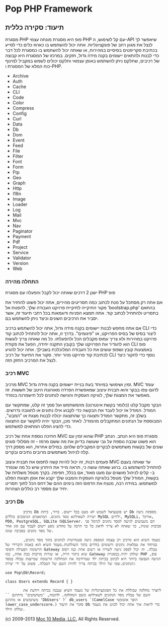 Pop PHP Framework
=================

תיעוד: סקירה כללית
------------------

מסגרת PHP פופ היא מסגרת מונחה עצמי PHP עם קל לשימוש, ה-API שיאפשר לך
לנצל את מגוון רחב של פונקציונליות. אתה יכול להשתמש בו כארגז כלים כדי
לסייע בכתיבת סקריפטים בסיסיים במהירות, או שאתה יכול להשתמש בו כמסגרת לכל
דבר כדי לבנות ולהתאים יישומים בקנה מידה גדול, חזקים. במרכזו של המסגרת
היא קבוצה של רכיבים, שחלקם ניתן להשתמש באופן עצמאי וחלקם יכולים לשמש
במקביל למינוף כוח המלא של המסגרת ו-PHP.

-   Archive
-   Auth
-   Cache
-   CLI
-   Code
-   Color
-   Compress
-   Config
-   Curl
-   Data
-   Db
-   Dom
-   Event
-   Feed
-   File
-   Filter
-   Font
-   Form
-   Ftp
-   Geo
-   Graph
-   Http
-   I18n
-   Image
-   Loader
-   Log
-   Mail
-   Mvc
-   Nav
-   Paginator
-   Payment
-   Pdf
-   Project
-   Service
-   Validator
-   Version
-   Web

### התחלה מהירה

ישנן 2 דרכים שאתה יכול לקבל והפעלה עם מסגרת PHP פופ

אם אתה רק מסתכל על מנת לכתוב כמה תסריטים מהירים, אתה יכול פשוט להחזיר את
מקור התיקייה לתיקיית פרויקט העבודה שלך, להפנות אל 'bootstrap.php' בהתאם
בתסריט ולהתחיל לכתוב קוד. אתה תמצא הפניות ודוגמאות בכל רחבי תיעוד זה,
אשר יסביר את הרכיבים השונים וכיצד ניתן להשתמש בם.

אם אתה מחפש לבנות יישומים בקנה מידה גדול, אתה יכול להשתמש ברכיב CLI כדי
ליצור בסיס של בסיס הפרויקט, או "פיגומים". בדרך זו, אתה יכול להתחיל לכתוב
קוד פרויקט במהירות ולא צריך עמוס מקבלים הכל ולהפעלתו. כל מה שאתה צריך
לעשות הוא להגדיר את הפרויקט שלך בקובץ התקנה יחידה, הפעל את פקודת CLI פופ
באמצעות קובץ ושפופ עושים את כל העבודה המלוכלכת בשבילך. אתה יכול להגיע
לכתיבת קוד פרויקט מהר יותר. סקור את התיעוד על רכיב CLI נוסף כדי לחקור
כיצד לנצל את המרכיב החזק הזה.

### רכיב MVC

מרכיב MVC זמין ושימושי במיוחד בעת בניית יישומים בקנה מידה גדול. MVC עומד
לדגם-צפו בבקר והוא תבנית עיצוב שמאפשרת הפרדה מאורגנת היטב של חששות. זה
מאפשר את המצגת שלך, לוגיקה העסקית והגישה לנתונים לכל תישמרנה בנפרד.

הבקר מקבל קלט (כלומר בקשת אינטרנט) מהמשתמש ועל סמך זה קלט, שמתקשר עם
המודל. המודל אז יכול לעבד את הבקשה כדי לקבוע אילו נתונים או לתגובה
נדרשים. בשלב זה, מתקשר המודל ותצוגה כך שהתצוגה יכולה לבנות מצגת או
"המבט", המבוססת על הנתונים המתקבלים מהמודל. לאחר מכן, הבקר יהיה לתקשר עם
התצוגה כדי להציג הפלט המתאים למשתמש.

חתיכה נוספת אחת של רכיב MVC שהוא זמין עם PHP מסגרת פופ היא הנתב. הנתב
הוא פשוט שכבה נוספת על גבי שעושה בדיוק את מה ששם מרמז - זה מסלולי סוגים
שונים של בקשות משתמשים לבקרים המקבילים שלהם. במילים אחרות, הוא מספק דרך
קלה לניהול משתמשים מרובים נתיבים ובקרים.

פעמים רבות, זה יכול להיות קשה לתפוס את תבנית עיצוב MVC עד שאתה בעצם
להתחיל להשתמש בו. ברגע שאתה עושה כי, תראה מייד את היתרון שיש כל מה שנפרד
ב- קלים לניהול מושגים עם מעט מאוד, אם בכלל, חפיפה. בקרך מטפל משלחת של
בקשות, המודל שלך מטפל בלוגיקה העסקית והמבט שלך יקבע את אופן תצוגת הפלט
למשתמש. במידה רבה, מנצח את הדפוס הזה בימים ההם של דחס הכל לתוך תסריט
יחיד עם מספר רב כוללים הצהרות.

### רכיב Db

            מרכיב Db יש פוטנציאל לשמש לא מעט בכל יישום. ברור, כיתת Db מספקת גישה ישירה לשאילתא מסד נתונים. המתאמים הנתמכים כוללים MySQL ילידים, MySQLi, אורקל, PDO, PostgreSQL, SQLite וSQLServer. הם משמשים לגישה למסד נתונים לנרמל פני סביבות שונות, כך שאתה לא צריך לדאוג כל כך הרבה על מחדש נוסע יישום לעבוד עם סוג אחר של מסד נתונים בסביבה שונה.

            מעמד השיא הוא מרכיב רב עצמה המספק גישה סטנדרטית לנתונים בתוך מסד נתונים, במיוחד את טבלאות נתונים ורשומים בודדים בתוך השולחנות.מעמד השיא הוא באמת היברידי של הרשומה הפעילה ודפוסי Gateway טבלה. זה יכול לספק גישה לשורה או רשום אחת כמו דפוס שיא ביקור היית, או שורות מרובות בבת אחת, כמו Gateway שולחן יהיה.במסגרת PHP פופ, הגישה הנפוצה ביותר היא לכתוב בכיתת ילד שמרחיבה את המחלקה הרשומה שמייצגת טבלה במסד הנתונים.שמו של הילד בכיתה צריך להיות השם של הטבלה. פשוט על ידי יצירה:

    use Pop\Db\Record;

    class Users extends Record { }

            ליוצרך מחלקה שכוללת את כל הפונקציונליות של מעמד השיא שנבנה בכיתה ויודעת את השם של טבלת מסד הנתונים לשאילתא משם המחלקה. לדוגמה, 'משתמשים' מיתרגם `` משתמשים או מתרגם 'DbUsers' ל` db_users `(CamelCase הופך אוטומטי lower_case_underscore.) סקור את תיעוד Db כדי לראות איך אתה יכול לכוונן את מעמד שולחן הילד.

\(c) 2009-2013 [Moc 10 Media, LLC.](http://www.moc10media.com) All
Rights Reserved.

